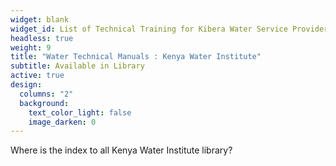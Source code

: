 ```yaml
---
widget: blank
widget_id: List of Technical Training for Kibera Water Service Providers
headless: true
weight: 9
title: "Water Technical Manuals : Kenya Water Institute"
subtitle: Available in Library
active: true
design:
  columns: "2"
  background:
    text_color_light: false
    image_darken: 0
---
```

Where is the index to all Kenya Water Institute library?
